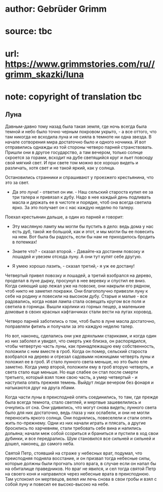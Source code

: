 # author: Gebrüder Grimm
# source: tbc
# url: https://www.grimmstories.com/ru//grimm_skazki/luna
# note: copyright of translation tbc

## Луна 

Давным-давно тому назад была такая земля, где ночь всегда была темной и
небо было точно черным покровом укрыто, - а все оттого, что там никогда
не всходила луна и не сияла в темноте ни одна звезда. В начале
сотворения мира достаточно было и одного ночника. И вот отправились
однажды из той стороны четверо парней странствовать. Пришли они в другое
государство, а там вечером, только солнце скроется за горами, всходит на
дубе светящийся круг и льет повсюду свой мягкий свет. И при свете том
можно все хорошо видеть и различать, хотя свет и не такой яркий, как у
солнца.

Остановились странники и спрашивают у проезжего крестьянина, что это за
свет.

- Да это луна! - ответил он им. - Наш сельский староста купил ее за три
талера и привязал к дубу. Надо в нее каждый день подливать масла и
держать ее в чистоте и порядке, чтоб она всегда светила ярко. За это
получает он с нас каждую неделю по талеру.

Поехал крестьянин дальше, а один из парней и говорит:

- Эту масляную лампу мы могли бы пустить в дело: ведь дома у нас есть
дуб, такой же большой, как и этот, и мы могли бы ее повесить на нем. Вот
была бы радость, если бы нам не приходилось бродить в потемках!

- Знаете что? - сказал второй. - Давайте-ка достанем повозку и лошадей
и увезем отсюда луну. А они тут купят себе другую.

- Я умею хорошо лазить, - сказал третий,- я уж ее достану!

Четвертый привел повозку и лошадей, а третий взобрался на дерево,
проделал в луне дырку, просунул в нее веревку и спустил ее вниз. Когда
сияющий шар лежал уже на повозке, они накрыли его рядном, чтоб никто не
заметил покражи. Они благополучно привезли луну к себе на родину и
повесили на высоком дубу. Старые и малые - все радовались, когда новая
лампа стала освещать кругом все поля и светила в горницы. Вышли карлики
из горных пещер, а маленькие домовые в своих красных кафтанчиках стали
вести на лугах хоровод.

Четверо парней заботились о том, чтоб было в луне масла достаточно,
поправляли фитиль и получали за это каждую неделю талер.

Но вот, наконец, сделались они уже дряхлыми стариками, и когда один из
них заболел и увидел, что смерть уже близка, он распорядился, чтобы
четвертую часть луны, как принадлежащую ему собственность, положили с
ним вместе в гроб. Когда он помер, сельский староста взобрался на дерево
и отрезал садовыми ножницами четверть луны и положил ее в гроб. И стало
лунного света меньше, но это было еле заметно. Когда умер второй,
положили ему в гроб вторую четверть, и света стало еще меньше. Но еще
слабее он стал после смерти третьего, который взял тоже свою часть, а
умер четвертый - и наступила опять прежняя темень. Выйдут люди вечером
без фонаря и натыкаются друг на друга лбами.

Когда части луны в преисподней опять соединились, то там, где прежде
была всегда темнота, стало светлей, и мертвые зашевелились и очнулись от
сна. Они удивились, что могут снова видеть; лунного света было для них
достаточно, ведь глаза у них ослабели, и они не могли переносить яркого
солнца. Они поднялись, повеселели и стали опять жить по-прежнему. Одни
из них начали играть и плясать, а другие бросились по харчевням, стали
требовать себе вина и напились допьяна; начали меж собой ссориться и
браниться и пустили в ход свои дубинки, и все передрались. Шум
становился все сильней и сильней и дошел, наконец, до самого неба.

Святой Петр, стоявший на страже у небесных врат, подумал, что
преисподняя подняла восстание, и он призвал тогда небесные силы, которые
должны были прогнать злого врага, в случае если он напал бы на обиталище
праведников. Но враг не явился, и сел тогда святой Петр на своего коня и
направился через небесные врата в преисподнюю. Там успокоил он
мертвецов, велел им лечь снова в свои гробы и взял с собой луну и
повесил ее высоко-высоко на небе.
